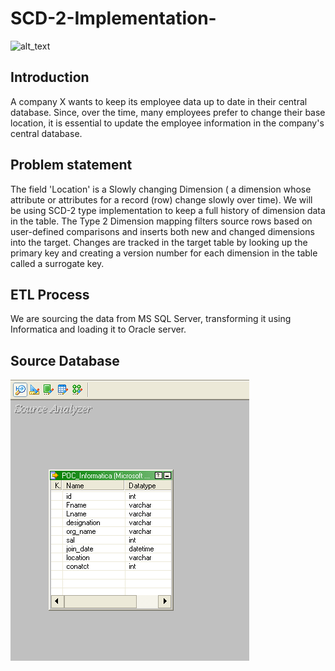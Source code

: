 # SCD-2-Implementation-
![alt_text](https://images.unsplash.com/photo-1511984804822-e16ba72f5848?ixlib=rb-1.2.1&ixid=MnwxMjA3fDB8MHxwaG90by1wYWdlfHx8fGVufDB8fHx8&auto=format&fit=crop&w=580&q=80)


## Introduction
A company X wants to keep its employee data up to date in their central database. Since, over the time, many employees prefer to change their base location, it is essential to update the employee information in the company's central database. 

## Problem statement
The field 'Location' is a Slowly changing Dimension (  a dimension whose attribute or attributes for a record (row) change slowly over time). We will be using SCD-2 type implementation to keep a full history of dimension data in the table. The Type 2 Dimension mapping filters source rows based on user-defined comparisons and inserts both new and changed dimensions into the target. Changes are tracked in the target table by looking up the primary key and creating a version number for each dimension in the table called a surrogate key.  

## ETL Process
We are sourcing the data from MS SQL Server, transforming it using Informatica and loading it to Oracle server. 

## Source Database
![alt_text](https://github.com/faraaznx/SCD-2-Implementation-/blob/main/Source.png)
